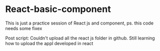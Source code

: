 # React-basic-component
This is just a practice session of React js and component, ps. this code needs some fixex

Post script:
Couldn't upload all the react js folder in github.
Still learning how to upload the appl developed in react
